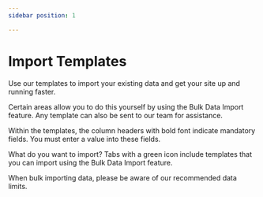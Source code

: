 ```yaml
--- 
sidebar position: 1 

--- 
```

# Import Templates



Use our templates to import your existing data and get your site up and running faster.

Certain areas allow you to do this yourself by using the Bulk Data Import feature. Any template can also be sent to our team for assistance.

Within the templates, the column headers with bold font indicate mandatory fields. You must enter a value into these fields.




What do you want to import?
Tabs with a green icon include templates that you can import using the Bulk Data Import feature.

When bulk importing data, please be aware of our recommended data limits.